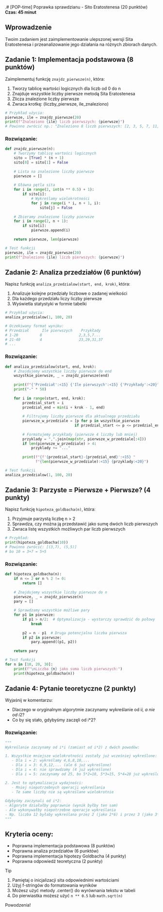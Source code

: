 .# [POP-time] Poprawka sprawdzianu - Sito Eratostenesa (20 punktów)
**Czas: 45 minut**

## Wprowadzenie
Twoim zadaniem jest zaimplementowanie ulepszonej wersji Sita Eratostenesa i przeanalizowanie jego działania na różnych zbiorach danych.

## Zadanie 1: Implementacja podstawowa (8 punktów)
Zaimplementuj funkcję `znajdz_pierwsze(n)`, która:
1. Tworzy tablicę wartości logicznych dla liczb od 0 do n
2. Znajduje wszystkie liczby pierwsze metodą Sita Eratostenesa
3. Zlicza znalezione liczby pierwsze
4. Zwraca krotkę: (liczby_pierwsze, ile_znaleziono)

```python
# Przykład użycia:
pierwsze, ile = znajdz_pierwsze(20)
print(f"Znaleziono {ile} liczb pierwszych: {pierwsze}")
# Powinno zwrócić np.: "Znaleziono 8 liczb pierwszych: [2, 3, 5, 7, 11, 13, 17, 19]"
```

### Rozwiązanie:
```python
def znajdz_pierwsze(n):
    # Tworzymy tablicę wartości logicznych
    sito = [True] * (n + 1)
    sito[0] = sito[1] = False
    
    # Lista na znalezione liczby pierwsze
    pierwsze = []
    
    # Główna pętla sita
    for i in range(2, int(n ** 0.5) + 1):
        if sito[i]:
            # Wykreślamy wielokrotności
            for j in range(i * i, n + 1, i):
                sito[j] = False
    
    # Zbieramy znalezione liczby pierwsze
    for i in range(2, n + 1):
        if sito[i]:
            pierwsze.append(i)
    
    return pierwsze, len(pierwsze)

# Test funkcji
pierwsze, ile = znajdz_pierwsze(20)
print(f"Znaleziono {ile} liczb pierwszych: {pierwsze}")
```

## Zadanie 2: Analiza przedziałów (6 punktów)
Napisz funkcję `analiza_przedzialow(start, end, krok)`, która:
1. Analizuje kolejne przedziały liczbowe o zadanej wielkości
2. Dla każdego przedziału liczy liczby pierwsze
3. Wyświetla statystyki w formie tabelki

```python
# Przykład użycia:
analiza_przedzialow(1, 100, 20)

# Oczekiwany format wyniku:
# Przedział      Ile pierwszych    Przykłady
# 1-20          8                 2,3,5,7...
# 21-40         4                 23,29,31,37
# ...
```

### Rozwiązanie:
```python
def analiza_przedzialow(start, end, krok):
    # Znajdujemy wszystkie liczby pierwsze do end
    wszystkie_pierwsze, _ = znajdz_pierwsze(end)
    
    print(f"{'Przedział':<15} {'Ile pierwszych':<15} {'Przykłady':<20}")
    print("-" * 50)
    
    for i in range(start, end, krok):
        przedzial_start = i
        przedzial_end = min(i + krok - 1, end)
        
        # Filtrujemy liczby pierwsze dla aktualnego przedziału
        pierwsze_w_przedziale = [p for p in wszystkie_pierwsze 
                                if przedzial_start <= p <= przedzial_end]
        
        # Formatujemy przykłady (pierwsze 4 liczby lub mniej)
        przyklady = ",".join(map(str, pierwsze_w_przedziale[:4]))
        if len(pierwsze_w_przedziale) > 4:
            przyklady += "..."
        
        print(f"{f'{przedzial_start}-{przedzial_end}':<15} "
              f"{len(pierwsze_w_przedziale):<15} {przyklady:<20}")

# Test funkcji
analiza_przedzialow(1, 100, 20)
```

## Zadanie 3: Parzyste = Pierwsze + Pierwsze? (4 punkty)
Napisz funkcję `hipoteza_goldbacha(n)`, która:
1. Przyjmuje parzystą liczbę n > 2
2. Sprawdza, czy można ją przedstawić jako sumę dwóch liczb pierwszych
3. Zwraca listę wszystkich możliwych par liczb pierwszych

```python
# Przykład:
print(hipoteza_goldbacha(10))
# Powinno zwrócić: [(3,7), (5,5)]
# bo 10 = 3+7 = 5+5
```

### Rozwiązanie:
```python
def hipoteza_goldbacha(n):
    if n <= 2 or n % 2 != 0:
        return []
    
    # Znajdujemy wszystkie liczby pierwsze do n
    pierwsze, _ = znajdz_pierwsze(n)
    pary = []
    
    # Sprawdzamy wszystkie możliwe pary
    for p1 in pierwsze:
        if p1 > n/2:  # Optymalizacja - wystarczy sprawdzić do połowy
            break
        
        p2 = n - p1  # Druga potencjalna liczba pierwsza
        if p2 in pierwsze:
            pary.append((p1, p2))
    
    return pary

# Test funkcji
for n in [10, 20, 30]:
    print(f"\nLiczba {n} jako suma liczb pierwszych:")
    print(hipoteza_goldbacha(n))
```

## Zadanie 4: Pytanie teoretyczne (2 punkty)
Wyjaśnij w komentarzu:
- Dlaczego w oryginalnym algorytmie zaczynamy wykreślanie od i*i, a nie od i*2?
- Co by się stało, gdybyśmy zaczęli od i*2?

### Rozwiązanie:
```python
"""
Wykreślanie zaczynamy od i*i (zamiast od i*2) z dwóch powodów:

1. Wszystkie mniejsze wielokrotności zostały już wcześniej wykreślone:
   - Dla i = 2: wykreślamy 4,6,8,10,...
   - Dla i = 3: 6,9,12,... (ale 6 już wykreślone)
   - Dla i = 4: nie sprawdzamy (4 już wykreślone)
   - Dla i = 5: zaczynamy od 25, bo 5*2=10, 5*3=15, 5*4=20 już wykreślone

2. Jest to optymalizacja wydajności:
   - Mniej niepotrzebnych operacji wykreślania
   - Te same liczby nie są wykreślane wielokrotnie
   
Gdybyśmy zaczynali od i*2:
- Algorytm działałby poprawnie (wynik byłby ten sam)
- Ale wykonywałby niepotrzebne operacje wykreślania
- Np. liczba 12 byłaby wykreślana przez 2 (jako 2*6) i przez 3 (jako 3*4)
"""
```

## Kryteria oceny:
- Poprawna implementacja podstawowa (8 punktów)
- Poprawna analiza przedziałów (6 punktów)
- Poprawna implementacja hipotezy Goldbacha (4 punkty)
- Poprawna odpowiedź teoretyczna (2 punkty)

> [!TIP]
> 1. Pamiętaj o inicjalizacji sita odpowiednimi wartościami
> 2. Użyj f-stringów do formatowania wyników
> 3. Możesz użyć metody .center() do wyrównania tekstu w tabeli
> 4. Do pierwiastka możesz użyć `n ** 0.5` lub `math.sqrt(n)`

Powodzenia!